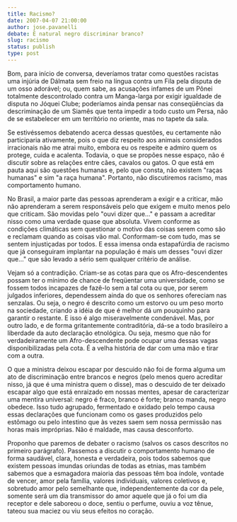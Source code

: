 ```yaml
---
title: Racismo?
date: 2007-04-07 21:00:00
author: jose.pavanelli
debate: É natural negro discriminar branco?
slug: racismo
status: publish 
type: post
---
```


Bom, para início de conversa, deveríamos tratar como questões racistas uma injúria de Dálmata sem freio na língua contra um Fila pela disputa de um osso adorável; ou, quem sabe, as acusações infames de um Pônei totalmente descontrolado contra um Manga-larga por exigir igualdade de disputa no Jóquei Clube; poderíamos ainda pensar nas conseqüências da descriminação de um Siamês que tenta impedir a todo custo um Persa, não de se estabelecer em um território no oriente, mas no tapete da sala.  

  

Se estivéssemos debatendo acerca dessas questões, eu certamente não participaria ativamente, pois o que diz respeito aos animais considerados irracionais não me atrai muito, embora eu os respeite e admiro quem os protege, cuida e acalenta. Todavia, o que se propões nesse espaço, não é discutir sobre as relações entre cães, cavalos ou gatos. O que está em pauta aqui são questões humanas e, pelo que consta, não existem "raças humanas" e sim "a raça humana". Portanto, não discutiremos racismo, mas comportamento humano.  

  

No Brasil, a maior parte das pessoas aprenderam a exigir e a criticar, mão não aprenderam a serem responsáveis pelo que exigem e muito menos pelo que criticam. São movidas pelo "ouvi dizer que..." e passam a acreditar nisso como uma verdade quase que absoluta. Vivem conforme as condições climáticas sem questionar o motivo das coisas serem como são e reclamam quando as coisas vão mal. Conformam-se com tudo, mas se sentem injustiçadas por todos. E essa imensa onda estapafúrdia de racismo que já conseguiram implantar na população é mais um desses "ouvi dizer que..." que são levado a sério sem qualquer critério de análise.  

  

Vejam só a contradição. Criam-se as cotas para que os Afro-descendentes possam ter o mínimo de chance de freqüentar uma universidade, como se fossem todos incapazes de fazê-lo sem a tal cota ou que, por serem julgados inferiores, dependessem ainda do que os senhores ofereciam nas senzalas. Ou seja, o negro é descrito como um estorvo ou um peso morto na sociedade, criando a idéia de que é melhor dá um pouquinho para garantir o restante. E isso é algo miseravelmente condenável. Mas, por outro lado, e de forma gritantemente contraditória, dá-se a todo brasileiro a liberdade da auto declaração etnológica. Ou seja, mesmo que não for verdadeiramente um Afro-descendente pode ocupar uma dessas vagas disponibilizadas pela cota. É a velha história de dar com uma mão e tirar com a outra.  

  

O que a ministra deixou escapar por descuido não foi de forma alguma um ato de discriminação entre brancos e negros (pelo menos quero acreditar nisso, já que é uma ministra quem o disse), mas o descuido de ter deixado escapar algo que está enraizado em nossas mentes, apesar de caracterizar uma mentira universal: negro é fraco, branco é forte; branco manda, negro obedece. Isso tudo agrupado, fermentado e oxidado pelo tempo causa essas declarações que funcionam como os gases produzidos pelo estômago ou pelo intestino que às vezes saem sem nossa permissão nas horas mais impróprias. Não é maldade, mas causa desconforto.  

  

Proponho que paremos de debater o racismo (salvos os casos descritos no primeiro parágrafo). Passemos a discutir o comportamento humano de forma saudável, clara, honesta e verdadeira, pois todos sabemos que existem pessoas imundas oriundas de todas as etnias, mas também sabemos que a esmagadora maioria das pessoas têm boa índole, vontade de vencer, amor pela família, valores individuais, valores coletivos e, sobretudo amor pelo semelhante que, independentemente da cor da pele, somente será um dia transmissor do amor aquele que já o foi um dia receptor e dele saboreou o doce, sentiu o perfume, ouviu a voz tênue, tateou sua maciez ou viu seus efeitos no coração.
